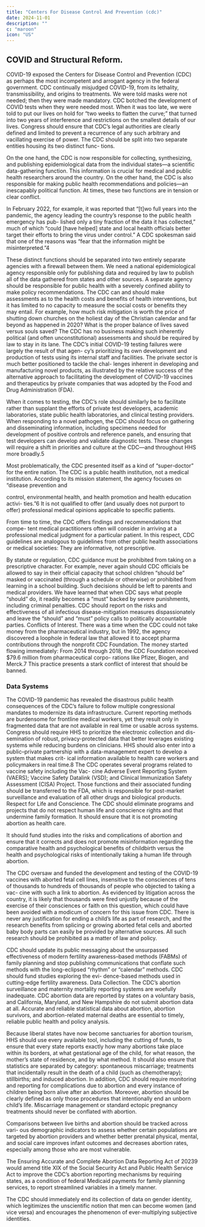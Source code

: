 ```yaml
---
title: "Centers For Disease Control And Prevention (cdc)"
date: 2024-11-01
description: ""
c: "maroon"
icon: "US"
---
```




## COVID and Structural Reform. 

COVID-19 exposed the Centers for Disease Control and Prevention (CDC) as perhaps the most incompetent and arrogant agency in the federal government. CDC continually misjudged COVID-19, from its lethality, transmissibility, and origins to treatments. We were told masks were not needed; then they were made mandatory. CDC botched the development of COVID tests when they were needed most. When it was too late, we were told to put our lives on hold for “two weeks to flatten the curve;” that turned into two years of interference and restrictions on the smallest details of our lives. Congress should ensure that CDC’s legal authorities are clearly defined and limited to prevent a recurrence of any such arbitrary and vacillating exercise of power. The CDC should be split into two separate entities housing its two distinct func- tions. 

On the one hand, the CDC is now responsible for collecting, synthesizing, and publishing epidemiological data from the individual states—a scientific  data-gathering function. This information is crucial for medical and public health researchers around the country. On the other hand, the CDC is also responsible for making public health recommendations and policies—an inescapably political function. At times, these two functions are in tension or clear conflict. 

In February 2022, for example, it was reported that “[t]wo full years into the pandemic, the agency leading the country’s response to the public health emergency has pub- lished only a tiny fraction of the data it has collected,” much of which “could [have helped] state and local health officials better target their efforts to bring the virus under control.” A CDC spokesman said that one of the reasons was “fear that the information might be misinterpreted.”4

These distinct functions should be separated into two entirely separate agencies with a firewall between them. We need a national epidemiological agency responsible only for publishing data and required by law to publish all of the data gathered from states and other sources. A separate agency should be responsible for public health with a severely confined ability to make policy recommendations. The CDC can and should make assessments as to the health costs and benefits of health interventions, but it has limited to no capacity to measure the social costs or benefits they may entail. For example, how much risk mitigation is worth the price of shutting down churches on the holiest day of the Christian calendar and far beyond as happened in 2020? What is the proper balance of lives saved versus souls saved? The CDC has no business making such inherently political (and often unconstitutional) assessments and should be required by law to stay in its lane. The CDC’s initial COVID-19 testing failures were largely the result of that agen- cy’s prioritizing its own development and production of tests using its internal staff and facilities. The private sector is much better positioned to tackle the chal- lenges inherent in developing and manufacturing novel products, as illustrated by the relative success of the alternative approach to facilitating the development of COVID-19 vaccines and therapeutics by private companies that was adopted by the Food and Drug Administration (FDA).

When it comes to testing, the CDC’s role should similarly be to facilitate rather than supplant the efforts of private test developers, academic laboratories, state public health laboratories, and clinical testing providers. When responding to a novel pathogen, the CDC should focus on gathering and disseminating information, including specimens needed for development of positive controls and reference panels, and ensuring that test developers can develop and validate diagnostic tests. These changes will require a shift in priorities and culture at the CDC—and throughout HHS more broadly.5

Most problematically, the CDC presented itself as a kind of “super-doctor” for
the entire nation. The CDC is a public health institution, not a medical institution.
According to its mission statement, the agency focuses on “disease prevention and﻿

control, environmental health, and health promotion and health education activi-
ties.”6 It is not qualified to offer (and usually does not purport to offer) professional
medical opinions applicable to specific patients.

From time to time, the CDC offers findings and recommendations that compe-
tent medical practitioners often will consider in arriving at a professional medical
judgment for a particular patient. In this respect, CDC guidelines are analogous
to guidelines from other public health associations or medical societies: They are
informative, not prescriptive.

By statute or regulation, CDC guidance must be prohibited from taking on a prescriptive character. For example, never again should CDC officials be allowed to say in their official capacity that school children “should be” masked or vaccinated (through a schedule or otherwise) or prohibited from learning in a school building. Such decisions should be left to parents and medical providers. We have learned that when CDC says what people “should” do, it readily becomes a “must” backed by severe punishments, including criminal penalties. CDC should report on the risks and effectiveness of all infectious disease-mitigation measures dispassionately and leave the “should” and “must” policy calls to politically accountable parties. Conflicts of Interest. There was a time when the CDC could not take money from the pharmaceutical industry, but in 1992, the agency discovered a loophole in federal law that allowed it to accept pharma contributions through the nonprofit CDC Foundation. The money started flowing immediately: From 2014 through 2018, the CDC Foundation received $79.6 million from pharmaceutical corpo- rations like Pfizer, Biogen, and Merck.7 This practice presents a stark conflict of interest that should be banned.



### Data Systems

The COVID-19 pandemic has revealed the disastrous public health consequences of the CDC’s failure to follow multiple congressional mandates to modernize its data infrastructure. Current reporting methods are burdensome for frontline medical workers, yet they result only in fragmented data that are not available in real time or usable across systems. Congress should require HHS to prioritize the electronic collection and dis- semination of robust, privacy-protected data that better leverages existing systems while reducing burdens on clinicians. HHS should also enter into a public–private partnership with a data-management expert to develop a system that makes crit- ical information available to health care workers and policymakers in real time.8 The CDC operates several programs related to vaccine safety including the Vac- cine Adverse Event Reporting System (VAERS); Vaccine Safety Datalink (VSD); and Clinical Immunization Safety Assessment (CISA) Project. Those functions and their associated funding should be transferred to the FDA, which is responsible for post-market surveillance and evaluation of all other drugs and biological products. Respect for Life and Conscience. The CDC should eliminate programs and projects that do not respect human life and conscience rights and that undermine family formation. It should ensure that it is not promoting abortion as health care.

It should fund studies into the risks and complications of abortion and ensure that
it corrects and does not promote misinformation regarding the comparative health
and psychological benefits of childbirth versus the health and psychological risks
of intentionally taking a human life through abortion.

The CDC oversaw and funded the development and testing of the COVID-19
vaccines with aborted fetal cell lines, insensitive to the consciences of tens of
thousands to hundreds of thousands of people who objected to taking a vac-
cine with such a link to abortion. As evidenced by litigation across the country,
it is likely that thousands were fired unjustly because of the exercise of their
consciences or faith on this question, which could have been avoided with a
modicum of concern for this issue from CDC. There is never any justification for
ending a child’s life as part of research, and the research benefits from splicing or
growing aborted fetal cells and aborted baby body parts can easily be provided
by alternative sources. All such research should be prohibited as a matter of
law and policy.

CDC should update its public messaging about the unsurpassed effectiveness of
modern fertility awareness–based methods (FABMs) of family planning and stop
publishing communications that conflate such methods with the long-eclipsed
“rhythm” or “calendar” methods. CDC should fund studies exploring the evi-
dence-based methods used in cutting-edge fertility awareness.
Data Collection. The CDC’s abortion surveillance and maternity mortality
reporting systems are woefully inadequate. CDC abortion data are reported by
states on a voluntary basis, and California, Maryland, and New Hampshire do not
submit abortion data at all. Accurate and reliable statistical data about abortion,
abortion survivors, and abortion-related maternal deaths are essential to timely,
reliable public health and policy analysis.

Because liberal states have now become sanctuaries for abortion tourism, HHS
should use every available tool, including the cutting of funds, to ensure that every
state reports exactly how many abortions take place within its borders, at what
gestational age of the child, for what reason, the mother’s state of residence, and
by what method. It should also ensure that statistics are separated by category:
spontaneous miscarriage; treatments that incidentally result in the death of a child
(such as chemotherapy); stillbirths; and induced abortion. In addition, CDC should
require monitoring and reporting for complications due to abortion and every
instance of children being born alive after an abortion. Moreover, abortion should
be clearly defined as only those procedures that intentionally end an unborn child’s
life. Miscarriage management or standard ectopic pregnancy treatments should
never be conflated with abortion.

Comparisons between live births and abortion should be tracked across vari-
ous demographic indicators to assess whether certain populations are targeted by
abortion providers and whether better prenatal physical, mental, and social care
improves infant outcomes and decreases abortion rates, especially among those
who are most vulnerable.

The Ensuring Accurate and Complete Abortion Data Reporting Act of 20239
would amend title XIX of the Social Security Act and Public Health Service Act
to improve the CDC’s abortion reporting mechanisms by requiring states, as a
condition of federal Medicaid payments for family planning services, to report
streamlined variables in a timely manner.

The CDC should immediately end its collection of data on gender identity, which
legitimizes the unscientific notion that men can become women (and vice versa)
and encourages the phenomenon of ever-multiplying subjective identities.


